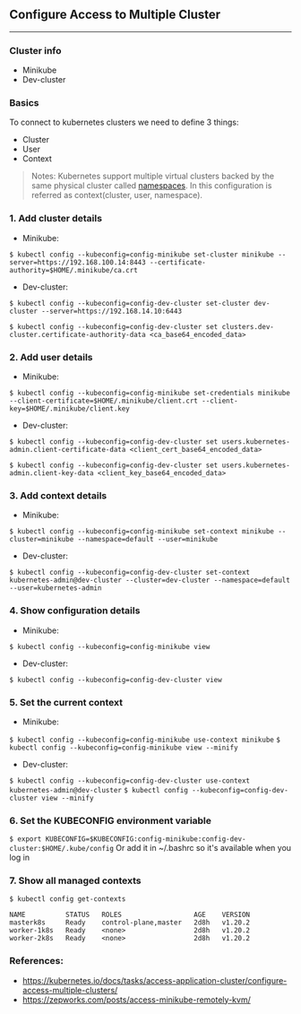 ## Configure Access to Multiple Cluster
---
### Cluster info
- Minikube
- Dev-cluster
### Basics
To connect to kubernetes clusters we need to define 3 things:
- Cluster
- User
- Context

> Notes: Kubernetes support multiple virtual clusters backed by the same physical cluster called [namespaces](https://kubernetes.io/docs/concepts/overview/working-with-objects/namespaces/). In this configuration is referred as context(cluster, user, namespace).

### 1. Add cluster details
- Minikube:

`$ kubectl config --kubeconfig=config-minikube set-cluster minikube --server=https://192.168.100.14:8443 --certificate-authority=$HOME/.minikube/ca.crt`

- Dev-cluster:

`$ kubectl config --kubeconfig=config-dev-cluster set-cluster dev-cluster --server=https://192.168.14.10:6443`

`$ kubectl config --kubeconfig=config-dev-cluster set clusters.dev-cluster.certificate-authority-data <ca_base64_encoded_data>`

### 2. Add user details
- Minikube:

`$ kubectl config --kubeconfig=config-minikube set-credentials minikube --client-certificate=$HOME/.minikube/client.crt --client-key=$HOME/.minikube/client.key`
- Dev-cluster:

`$ kubectl config --kubeconfig=config-dev-cluster set users.kubernetes-admin.client-certificate-data <client_cert_base64_encoded_data>`

`$ kubectl config --kubeconfig=config-dev-cluster set users.kubernetes-admin.client-key-data <client_key_base64_encoded_data>`

### 3. Add context details
- Minikube:

`$ kubectl config --kubeconfig=config-minikube set-context minikube --cluster=minikube --namespace=default --user=minikube`
- Dev-cluster:

`$ kubectl config --kubeconfig=config-dev-cluster set-context kubernetes-admin@dev-cluster --cluster=dev-cluster --namespace=default --user=kubernetes-admin`

### 4. Show configuration details
- Minikube:

`$ kubectl config --kubeconfig=config-minikube view`
- Dev-cluster:

`$ kubectl config --kubeconfig=config-dev-cluster view`
### 5. Set the current context
- Minikube:

`$ kubectl config --kubeconfig=config-minikube use-context minikube`
`$ kubectl config --kubeconfig=config-minikube view --minify`
- Dev-cluster:

`$ kubectl config --kubeconfig=config-dev-cluster use-context kubernetes-admin@dev-cluster`
`$ kubectl config --kubeconfig=config-dev-cluster view --minify`
### 6. Set the KUBECONFIG environment variable
`$ export KUBECONFIG=$KUBECONFIG:config-minikube:config-dev-cluster:$HOME/.kube/config`
Or add it in ~/.bashrc so it's available when you log in

### 7. Show all managed contexts
`$ kubectl config get-contexts`
```
NAME          STATUS   ROLES                  AGE    VERSION
masterk8s     Ready    control-plane,master   2d8h   v1.20.2
worker-1k8s   Ready    <none>                 2d8h   v1.20.2
worker-2k8s   Ready    <none>                 2d8h   v1.20.2
```

### References:
- https://kubernetes.io/docs/tasks/access-application-cluster/configure-access-multiple-clusters/
- https://zepworks.com/posts/access-minikube-remotely-kvm/